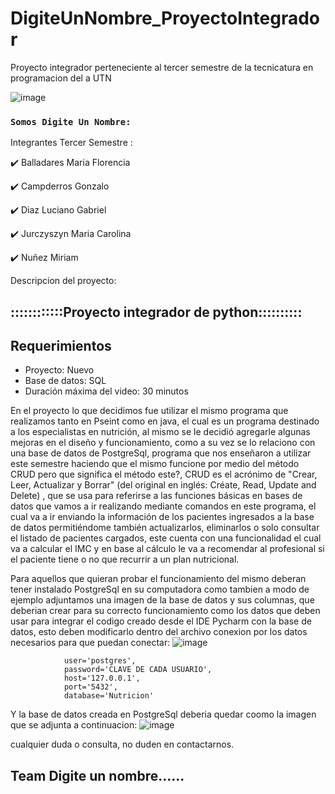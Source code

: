 # DigiteUnNombre_ProyectoIntegrador
Proyecto integrador perteneciente al tercer semestre de la tecnicatura en programacion del a UTN

![image](https://github.com/CodeSystem2022/DigiteUnNombre_ProyectoIntegrador/assets/113527033/1f879d5d-42a7-4aea-9a50-68603b4d2496)

### `Somos Digite Un Nombre:`

Integrantes Tercer Semestre : 

:heavy_check_mark: Balladares Maria Florencia

:heavy_check_mark: Campderros Gonzalo

:heavy_check_mark: Diaz Luciano Gabriel

:heavy_check_mark: Jurczyszyn Maria Carolina

:heavy_check_mark: Nuñez Miriam

Descripcion del proyecto:

## ::::::::::::Proyecto integrador de python::::::::::

## Requerimientos
- Proyecto: Nuevo
- Base de datos: SQL
- Duración máxima del video: 30 minutos

En el proyecto lo que decidimos fue utilizar el mismo programa que realizamos tanto en Pseint como en java,
el cual es un programa destinado a los especialistas en nutrición, al mismo se le decidió agregarle algunas mejoras
en el diseño y funcionamiento, como a su vez se lo relaciono con una base de datos de PostgreSql, programa que nos enseñaron
a utilizar este semestre haciendo que el mismo funcione por medio del método CRUD pero que significa el método
este?, CRUD es el acrónimo de "Crear, Leer, Actualizar y Borrar" (del original en inglés: Créate, Read, Update and
Delete) , que se usa para referirse a las funciones básicas en bases de datos que vamos a ir realizando mediante
comandos en este programa, el cual va a ir enviando la información de los pacientes ingresados a la base de datos
permitiéndome también actualizarlos, eliminarlos o solo consultar el listado de pacientes cargados, este cuenta con
una funcionalidad el cual va a calcular el IMC y en base al cálculo le va a recomendar al profesional si el
paciente tiene o no que recurrir a un plan nutricional.

Para aquellos que quieran probar el funcionamiento del mismo deberan tener instalado PostgreSql en su computadora como tambien 
a modo de ejemplo adjuntamos una imagen de la base de datos y sus columnas, que deberian crear para su correcto funcionamiento 
como los datos que deben usar para integrar el codigo creado desde el IDE Pycharm con la base de datos, esto deben modificarlo
dentro del archivo conexion por los datos necesarios para que puedan conectar:
  ![image](https://github.com/CodeSystem2022/DigiteUnNombre_ProyectoIntegrador/assets/113527033/838a14bb-762f-4604-9d3d-5186d33426bb)

                user='postgres',
                password='CLAVE DE CADA USUARIO',
                host='127.0.0.1',
                port='5432',
                database='Nutricion'

  Y la base de datos creada en PostgreSql deberia quedar coomo la imagen que se adjunta a continuacion:
  ![image](https://github.com/CodeSystem2022/DigiteUnNombre_ProyectoIntegrador/assets/113527033/bf24befc-1d13-4194-b34c-cfb4b0b82dd3)

  cualquier duda o consulta, no duden en contactarnos.

  ## Team Digite un nombre......

            
